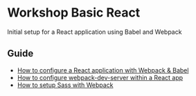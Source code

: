 # Workshop Basic React
Initial setup for a React application using Babel and Webpack

## Guide

* [How to configure a React application with Webpack & Babel](https://jorgechavez.dev/2020/05/02/how-to-configure-react-app-with-webpack-and-babel/)
* [How to configure webpack-dev-server within a React app](https://jorgechavez.dev/2020/06/01/how-to-configure-webpack-dev-server-within-a-react-app/)
* [How to setup Sass with Webpack](https://jorgechavez.dev/2020/07/17/how-to-setup-sass-with-webpack/)

